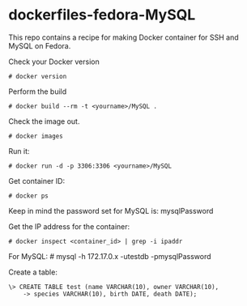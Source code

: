 dockerfiles-fedora-MySQL
========================

This repo contains a recipe for making Docker container for SSH and MySQL on Fedora. 

Check your Docker version

    # docker version

Perform the build

    # docker build --rm -t <yourname>/MySQL .

Check the image out.

    # docker images

Run it:

    # docker run -d -p 3306:3306 <yourname>/MySQL

Get container ID:

    # docker ps

Keep in mind the password set for MySQL is: mysqlPassword

Get the IP address for the container:

    # docker inspect <container_id> | grep -i ipaddr

For MySQL:
    # mysql -h 172.17.0.x -utestdb -pmysqlPassword


Create a table:

```
\> CREATE TABLE test (name VARCHAR(10), owner VARCHAR(10),
    -> species VARCHAR(10), birth DATE, death DATE);
```
